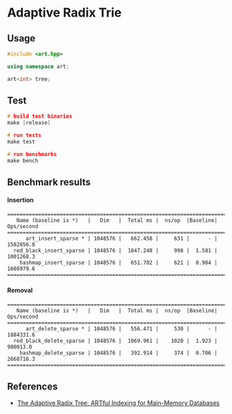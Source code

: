 # Adaptive Radix Trie

## Usage

```cpp
#include <art.hpp>

using namespace art;

art<int> tree;
```

## Test

```cpp
# build test binaries
make [release]

# run tests
make test

# run benchmarks
make bench
```

## Benchmark results

#### Insertion
```
===============================================================================
   Name (baseline is *)   |   Dim   |  Total ms |  ns/op  |Baseline| Ops/second
===============================================================================
      art_insert_sparse * | 1048576 |   662.458 |     631 |      - |  1582856.8
  red_black_insert_sparse | 1048576 |  1047.248 |     998 |  1.581 |  1001268.3
    hashmap_insert_sparse | 1048576 |   651.702 |     621 |  0.984 |  1608979.6
===============================================================================
```

#### Removal
```
===============================================================================
   Name (baseline is *)   |   Dim   |  Total ms |  ns/op  |Baseline| Ops/second
===============================================================================
      art_delete_sparse * | 1048576 |   556.471 |     530 |      - |  1884331.6
  red_black_delete_sparse | 1048576 |  1069.961 |    1020 |  1.923 |   980013.0
    hashmap_delete_sparse | 1048576 |   392.914 |     374 |  0.706 |  2668716.3
===============================================================================
```

## References

* [The Adaptive Radix Tree: ARTful Indexing for Main-Memory Databases](http://www-db.in.tum.de/~leis/papers/ART.pdf)

